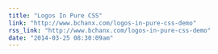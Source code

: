 ```yaml
---
title: "Logos In Pure CSS"
link: "http://www.bchanx.com/logos-in-pure-css-demo"
rss_link: "http://www.bchanx.com/logos-in-pure-css-demo"
date: "2014-03-25 08:30:09am"
---
```

